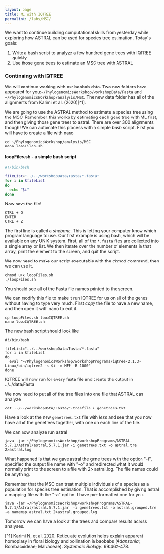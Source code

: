 ```yaml
---
layout: page
title: ML with IQTREE
permalink: /labs/MSC/
---
```


We want to continue building computational skills from yesterday while exploring how ASTRAL can be used for species tree estimation. Today's goals:
1. Write a bash script to analyze a few hundred gene trees with IQTREE quickly
2. Use those gene trees to estimate an MSC tree with ASTRAL

### Continuing with IQTREE

We will continue working with our baobab data. Two new folders have appeared for you:`~/PhylogenomicsWorkshop/workshopData/Fasta` and `~/PhylogenomicsWorkshop/analysis/MSC`. The new data folder has all of the alignments from Karimi et al. (2020)[^1].

We are going to use the ASTRAL method to estimate a species tree using the MSC. Remember, this works by estimating each gene tree with ML first, and then giving those gene trees to astral. There are over 300 alignments though! We can automate this process with a simple *bash* script. First you will have to create a file with nano
```
cd ~/PhylogenomicsWorkshop/analysis/MSC
nano loopFiles.sh
```

#### loopFiles.sh - a simple bash script
```sh
#!/bin/bash                                                                                                                   

fileList="../../workshopData/Fasta/*.fasta"
for i in $fileList
do
  echo "$i"
done
```
Now save the file!
```
CTRL + O
ENTER
CTRL + Z
```
The first line is called a *shebang*. This is letting your computer know which program language to use. Our first example is using bash, which will be available on any UNIX system. First, all of the `*.fasta` files are collected into a single array or list. We then iterate over the number of elements in that array, print the element to the screen, and quit the script.

We now need to make our script executable with the *chmod* command, then we can use it.
```
chmod u+x loopFiles.sh
./loopFiles.sh
```
You should see all of the Fasta file names printed to the screen.

We can modify this file to make it run IQTREE for us on all of the genes without having to type very much. First *copy* the file to have a new name, and then open it with nano to edit it.
```
cp loopFiles.sh loopIQTREE.sh
nano loopIQTREE.sh
```
The new bash script should look like
```
#!/bin/bash

fileList="../../workshopData/Fasta/*.fasta"
for i in $fileList
do
  eval "~/PhylogenomicsWorkshop/workshopPrograms/iqtree-2.1.3-Linux/bin/iqtree2 -s $i -m MFP -B 1000"
done
```
IQTREE will now run for every fasta file and create the output in ../../data/Fasta

We now need to put all of the tree files into one file that ASTRAL can analyze
```
cat ../../workshopData/Fasta/*.treefile > genetrees.txt
```

Have a look at the new `genetrees.txt` file with *less* and see that you now have all of the genetrees together, with one on each line of the file.

We can now analyze run astral
```
java -jar ~/PhylogenomicsWorkshop/workshopPrograms/ASTRAL-5.7.1/Astral/astral.5.7.1.jar -i genetrees.txt -o astral.tre 2>astral.log
```
What happened is that we gave astral the gene trees with the option "-i", specified the output file name with "-o" and redirected what it would normally print to the screen to a file with 2> astral.log. The file names could be anything.

Remember that the MSC can treat multiple individuals of a species as a population for species tree estimation. That is accomplished by giving astral a mapping file with the "-a" option. I have pre-formatted one for you.
```
java -jar ~/PhylogenomicsWorkshop/workshopPrograms/ASTRAL-5.7.1/Astral/astral.5.7.1.jar  -i genetrees.txt -o astral.grouped.tre -a namemap.astral.txt 2>astral.grouped.log
```

Tomorrow we can have a look at the trees and compare results across analyses.

[^1] Karimi N, et al. 2020. Reticulate evolution helps explain apparent homoplasy in floral biology and pollination in baobabs (*Adansonia*; Bombacoideae; Malvaceae). *Systemaic Biology*. 69:462-478. 